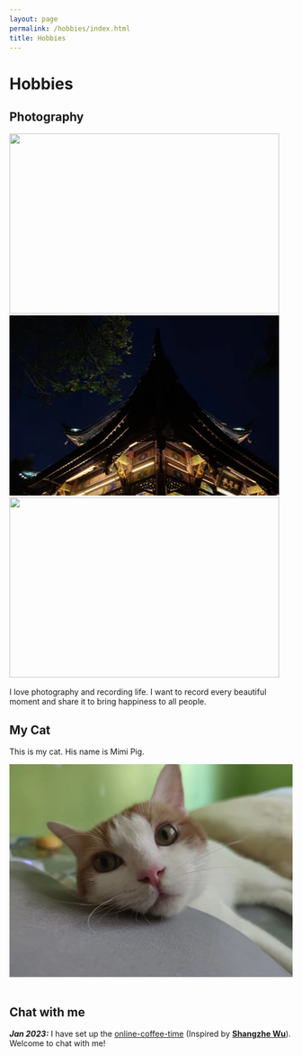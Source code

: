 ```yaml
---
layout: page
permalink: /hobbies/index.html
title: Hobbies
---
```


# Hobbies


## Photography

<div class="third">
<img src="blogs/20061676272696_.pic_hd.jpg"class="floatpic" width="480" height="320">
<img src="blogs/20071676272727_.pic.jpg"class="floatpic" width="480" height="320">
<img src="blogs/20081676272768_.pic_hd.jpg"class="floatpic" width="480" height="320">
</div>

I love photography and recording life. I want to record every beautiful moment and share it to bring happiness to all people.

## My Cat

This is my cat. His name is Mimi Pig.

<div>
<img src="blogs/20091676272936_.pic.jpg">
</div>
<br>

## Chat with me

***Jan 2023:*** I have set up the [online-coffee-time](https://calendly.com/lancecai/meet-with-lance) (Inspired by **[Shangzhe Wu](https://elliottwu.com/)**). Welcome to chat with me!

<!-- Calendly inline widget begin -->

<div class="calendly-inline-widget" data-url="https://calendly.com/lancecai/meet-with-lance" style="min-width:320px;height:630px;"></div>
<script type="text/javascript" src="https://assets.calendly.com/assets/external/widget.js" async></script>
<!-- Calendly inline widget end -->


